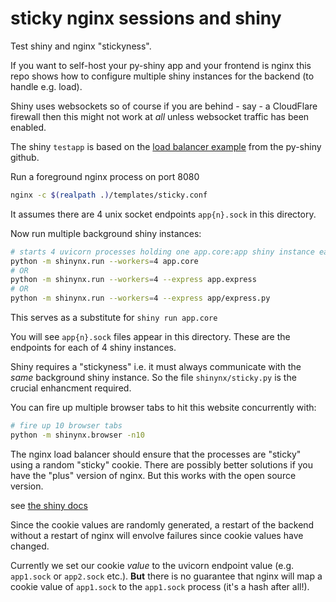 # sticky nginx sessions and shiny

Test shiny and nginx "stickyness".

If you want to self-host your py-shiny app and your frontend is nginx this repo
shows how to configure multiple shiny instances for the backend (to handle e.g. load).

Shiny uses websockets so of course if you are behind - say - a CloudFlare firewall then this might not work
at *all* unless websocket traffic has been enabled.

The shiny ``testapp`` is based on the [load balancer example](https://github.com/posit-dev/py-shiny/blob/7ba8f90a44ee25f41aa8c258eceeba6807e0017a/examples/load_balance/app.py) from the py-shiny github.

Run a foreground nginx process on port 8080

```bash
nginx -c $(realpath .)/templates/sticky.conf
```
It assumes there are 4 unix socket endpoints `app{n}.sock` in this directory.

Now run multiple background shiny instances:

```bash
# starts 4 uvicorn processes holding one app.core:app shiny instance each
python -m shinynx.run --workers=4 app.core
# OR
python -m shinynx.run --workers=4 --express app.express
# OR
python -m shinynx.run --workers=4 --express app/express.py
```

This serves as a substitute for `shiny run app.core`

You will see `app{n}.sock` files appear in this directory. These are the endpoints for each
of 4 shiny instances.

Shiny requires a "stickyness" i.e. it must always communicate with the *same* background
shiny instance. So the file `shinynx/sticky.py` is the crucial enhancment required.

You can fire up multiple browser tabs to hit this website concurrently with:

```bash
# fire up 10 browser tabs
python -m shinynx.browser -n10
```

The nginx load balancer should ensure that the processes are "sticky" using a
random "sticky" cookie. There are possibly better solutions if you have the "plus" version of nginx. But
this works with the open source version.

see [the shiny docs](https://shiny.posit.co/py/docs/deploy-on-prem.html#other-hosting-options)

Since the cookie values are randomly generated, a restart of the backend without a restart of nginx
will envolve failures since cookie values have changed.

Currently we set our cookie *value* to the uvicorn endpoint value (e.g. `app1.sock` or `app2.sock` etc.).
**But** there is no guarantee that nginx will map a cookie value of `app1.sock` to the
`app1.sock` process (it's a hash after all!).

